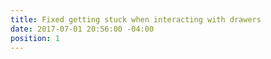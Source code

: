 ```yaml
---
title: Fixed getting stuck when interacting with drawers
date: 2017-07-01 20:56:00 -04:00
position: 1
---
```


